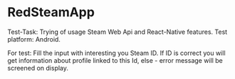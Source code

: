 # RedSteamApp

Test-Task: Trying of usage Steam Web Api and React-Native features. 
Test platform: Android.

For test: Fill the input with interesting you Steam ID. If ID is correct you will get information about profile linked to this Id, else - error message will be screened on display.
